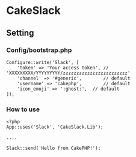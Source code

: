 # CakeSlack


## Setting

### Config/bootstrap.php

```
Configure::write('Slack', [
    'token' => 'Your access token', // 'XXXXXXXXX/YYYYYYYYY/zzzzzzzzzzzzzzzzzzzzzzzz'
    'channel' => '#generic',		// default
    'username' => 'cakephp',		// default
    'icon_emoji' => ':ghost:',	// default
]);
```
### How to use

```
<?php
App::uses('Slack', 'CakeSlack.Lib');

....

Slack::send('Hello from CakePHP!');
